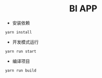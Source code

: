 <h1 align="center">BI APP</h1>

- 安装依赖
```
yarn install
```
- 开发模式运行
```
yarn run start
```
- 编译项目
```
yarn run build
```
